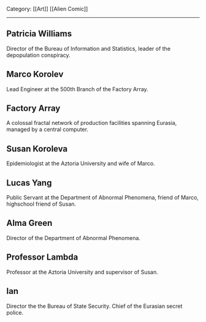 Category: [[Art]] [[Alien Comic]]
___
## Patricia Williams
Director of the Bureau of Information and Statistics, leader of the depopulation conspiracy. 
## Marco Korolev
Lead Engineer at the 500th Branch of the Factory Array. 
## Factory Array
A colossal fractal network of production facilities spanning Eurasia, managed by a central computer. 
## Susan Koroleva
Epidemiologist at the Aztoria University and wife of Marco. 
## Lucas Yang
Public Servant at the Department of Abnormal Phenomena, friend of Marco, highschool friend of Susan. 
## Alma Green
Director of the Department of Abnormal Phenomena. 
## Professor Lambda
Professor at the Aztoria University and supervisor of Susan. 
## Ian 
Director the the Bureau of State Security. Chief of the Eurasian secret police. 
